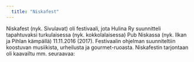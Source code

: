 ```yaml
---
  title: "Niskafest"
---
```

Niskafest (nyk. Sivulavat) oli festivaali, jota Hulina Ry suunnitteli tapahtuvaksi turkulaisessa (nyk. kokkolalaisessa) Pub Niskassa (nyk. Ilkan ja Pihlan kämpällä) 11.11.2016 (2017). Festivaalin ohjelman suunniteltiin koostuvan musiikista, urheilusta ja gourmet-ruoasta. Niskafestin tarjontaan oli kaavailtu mm. seuraavaa: